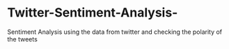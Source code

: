 # Twitter-Sentiment-Analysis-
Sentiment Analysis using the data from twitter and checking the polarity of the tweets 
